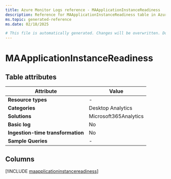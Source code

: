 ```yaml
---
title: Azure Monitor Logs reference - MAApplicationInstanceReadiness
description: Reference for MAApplicationInstanceReadiness table in Azure Monitor Logs.
ms.topic: generated-reference
ms.date: 02/18/2025

# This file is automatically generated. Changes will be overwritten. Do not change this file directly.
---
```


# MAApplicationInstanceReadiness




## Table attributes

|Attribute|Value|
|---|---|
|**Resource types**|-|
|**Categories**|Desktop Analytics|
|**Solutions**| Microsoft365Analytics|
|**Basic log**|No|
|**Ingestion-time transformation**|No|
|**Sample Queries**|-|



## Columns
  
[!INCLUDE [maapplicationinstancereadiness](~/reusable-content/ce-skilling/azure/includes/azure-monitor/reference/tables/maapplicationinstancereadiness-include.md)]
